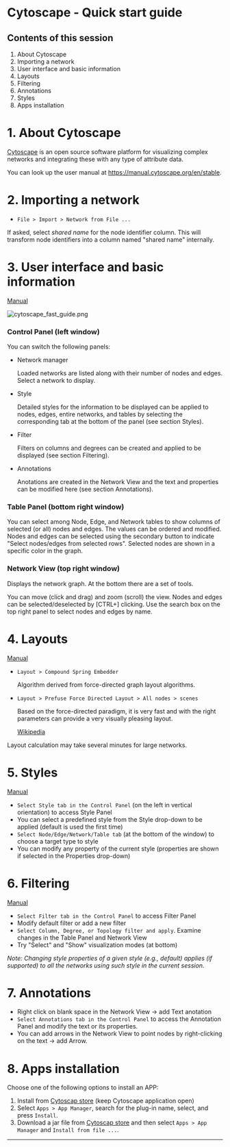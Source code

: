 # Cytoscape - Quick start guide

## Contents of this session

1. About Cytoscape
2. Importing a network
3. User interface and basic information
4. Layouts
5. Filtering
6. Annotations
7. Styles
8. Apps installation

# 1. About Cytoscape

[Cytoscape](http://www.cytoscape.org/) is an open source software platform for visualizing complex networks and integrating these with any type of attribute data.

You can look up the user manual at https://manual.cytoscape.org/en/stable.

# 2. Importing a network

* `File > Import > Network from File ...`

If asked, select *shared name* for the node identifier column. This will transform node identifiers into a column named "shared name" internally.

# 3. User interface and basic information

[Manual](https://manual.cytoscape.org/en/stable/Quick_Tour_of_Cytoscape.html#basic-features)

![cytoscape_fast_guide.png](cytoscape_fast_guide.png)

### Control Panel (left window)

 You can switch the following panels:

* Network manager

    Loaded networks are listed along with their number of nodes and edges. Select a network to display.

* Style

    Detailed styles for the information to be displayed can be applied to nodes, edges, entire networks, and tables by selecting the corresponding tab at the bottom of the panel (see section Styles).

* Filter

    Filters on columns and degrees can be created and applied to be displayed (see section Filtering).

* Annotations

    Anotations are created in the Network View and the text and properties can be modified here (see section Annotations).

### Table Panel (bottom right window)

You can select among Node, Edge, and Network tables to show columns of selected (or all) nodes and edges. The values can be ordered and modified. Nodes and edges can be selected using the secondary button to indicate "Select nodes/edges from selected rows". Selected nodes are shown in a specific color in the graph.

### Network View (top right window)

Displays the network graph. At the bottom there are a set of tools. 

You can move (click and drag) and zoom (scroll) the view. Nodes and edges can be selected/deselected by [CTRL+] clicking. Use the search box on the top right panel to select nodes and edges by name. 

# 4. Layouts

[Manual](https://manual.cytoscape.org/en/stable/Navigation_and_Layout.html?highlight=layouts#automatic-layout-algorithms)

* `Layout > Compound Spring Embedder`

    Algorithm derived from force-directed graph layout algorithms.

* `Layout > Prefuse Force Directed Layout > All nodes > scenes` 

    Based on the force-directed paradigm, it is very fast and with the right parameters can provide a very visually pleasing layout.

    [Wikipedia](https://en.wikipedia.org/wiki/Force-directed_graph_drawing)

Layout calculation may take several minutes for large networks.

# 5. Styles

[Manual](https://manual.cytoscape.org/en/stable/Styles.html)

* `Select Style tab in the Control Panel` (on the left in vertical orientation) to access Style Panel
* You can select a predefined style from the Style drop-down to be applied (default is used the first time)
* `Select Node/Edge/Network/Table tab` (at the bottom of the window) to choose a target type to style
* You can modify any property of the current style (properties are shown if selected in the Properties drop-down)

# 6. Filtering

[Manual](https://manual.cytoscape.org/en/stable/Finding_and_Filtering_Nodes_and_Edges.html#filters)

* `Select Filter tab in the Control Panel` to access Filter Panel
* Modify default filter or add a new filter
* `Select Column, Degree, or Topology filter and apply`. Examine changes in the Table Panel and Network View
* Try "Select" and "Show" visualization modes (at bottom)

*Note: Changing style properties of a given style (e.g., default) applies (if supported) to all the networks using such style in the current session.*

# 7. Annotations

* Right click on blank space in the Network View -> add Text anotation
* `Select Annotations tab in the Control Panel` to access the Annotation Panel and modify the text or its properties.
* You can add arrows in the Network View to point nodes by right-clicking on the text -> add Arrow.

# 8. Apps installation

Choose one of the following options to install an APP:

1. Install from [Cytoscap store](https://apps.cytoscape.org/apps) (keep Cytoscape application open)
1. Select ``Apps > App Manager``, search for the plug-in name, select, and press ``Install``.
1. Download a jar file from [Cytoscap store](https://apps.cytoscape.org/apps) and then select ``Apps > App Manager`` and ``Install from file ...``.

---------------------------------------------------------------------------------


